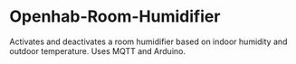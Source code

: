 # Openhab-Room-Humidifier
Activates and deactivates a room humidifier based on indoor humidity and outdoor temperature. Uses MQTT and Arduino.

